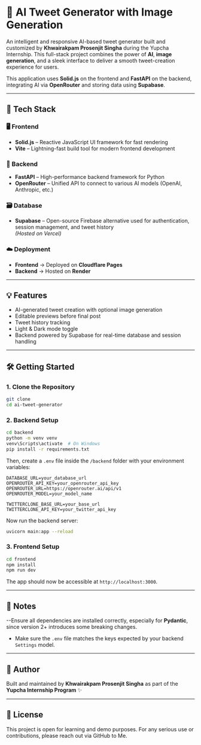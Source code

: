 # 🧠 AI Tweet Generator with Image Generation

An intelligent and responsive AI-based tweet generator built and customized by **Khwairakpam Prosenjit Singha** during the Yupcha Internship. This full-stack project combines the power of **AI**, **image generation**, and a sleek interface to deliver a smooth tweet-creation experience for users.

This application uses **Solid.js** on the frontend and **FastAPI** on the backend, integrating AI via **OpenRouter** and storing data using **Supabase**.

---

## 🚀 Tech Stack

### 🖥️ Frontend
- **Solid.js** – Reactive JavaScript UI framework for fast rendering
- **Vite** – Lightning-fast build tool for modern frontend development

### 🧠 Backend
- **FastAPI** – High-performance backend framework for Python
- **OpenRouter** – Unified API to connect to various AI models (OpenAI, Anthropic, etc.)

### 🗃️ Database
- **Supabase** – Open-source Firebase alternative used for authentication, session management, and tweet history  
  _(Hosted on Vercel)_

### ☁️ Deployment
- **Frontend** → Deployed on **Cloudflare Pages**
- **Backend** → Hosted on **Render**

---

## 💡 Features

- AI-generated tweet creation with optional image generation
- Editable previews before final post
- Tweet history tracking
- Light & Dark mode toggle
- Backend powered by Supabase for real-time database and session handling

---

## 🛠️ Getting Started

### 1. Clone the Repository
```bash
git clone 
cd ai-tweet-generator
```

### 2. Backend Setup
```bash
cd backend
python -m venv venv
venv\Scripts\activate  # On Windows
pip install -r requirements.txt
```

Then, create a `.env` file inside the `/backend` folder with your environment variables:

```env
DATABASE_URL=your_database_url
OPENROUTER_API_KEY=your_openrouter_api_key
OPENROUTER_URL=https://openrouter.ai/api/v1
OPENROUTER_MODEL=your_model_name

TWITTERCLONE_BASE_URL=your_base_url
TWITTERCLONE_API_KEY=your_twitter_api_key
```

Now run the backend server:
```bash
uvicorn main:app --reload
```

### 3. Frontend Setup
```bash
cd frontend
npm install
npm run dev
```

The app should now be accessible at `http://localhost:3000`.

---

## 📌 Notes

--Ensure all dependencies are installed correctly, especially for **Pydantic**, since version 2+ introduces some breaking changes.
- Make sure the `.env` file matches the keys expected by your backend `Settings` model.

---

## 🙌 Author
Built and maintained by **Khwairakpam Prosenjit Singha** as part of the **Yupcha Internship Program** ✨

---

## 📝 License
This project is open for learning and demo purposes. For any serious use or contributions, please reach out via GitHub to Me.
